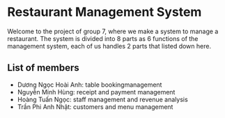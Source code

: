 # Restaurant Management System

Welcome to the project of group 7, where we make a system to manage a restaurant. The system is divided into 8 parts as 6 functions of the management system, each of us handles 2 parts that listed down here.

## List of members

- Dương Ngọc Hoài Anh: table bookingmanagement
- Nguyễn Minh Hùng: receipt and payment management
- Hoàng Tuấn Ngọc: staff management and revenue analysis
- Trần Phi Anh Nhật: customers and menu management
